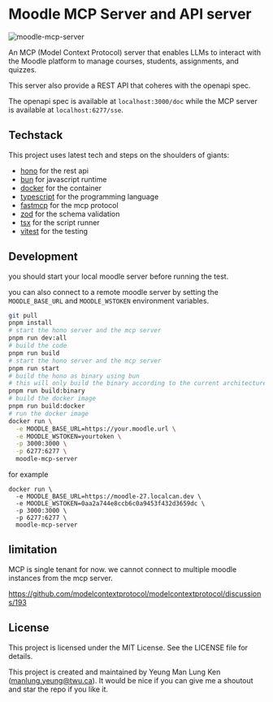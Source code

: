 # Moodle MCP Server and API server 

![moodle-mcp-server](https://app1.sharemyimage.com/2025/05/10/image.jpg)

An MCP (Model Context Protocol) server that enables LLMs to interact with the Moodle platform to manage courses, students, assignments, and quizzes.

This server also provide a REST API that coheres with the openapi spec. 

The openapi spec is available at `localhost:3000/doc` while the MCP server is available at `localhost:6277/sse`.

## Techstack 

This project uses latest tech and steps on the shoulders of giants:

- [hono](https://hono.dev/) for the rest api
- [bun](https://bun.sh/) for javascript runtime
- [docker](https://www.docker.com/) for the container
- [typescript](https://www.typescriptlang.org/) for the programming language
- [fastmcp](https://github.com/punkpeye/fastmcp) for the mcp protocol
- [zod](https://zod.dev/) for the schema validation
- [tsx](https://tsx.dev/) for the script runner
- [vitest](https://vitest.dev/) for the testing

## Development 

you should start your local moodle server before running the test. 

you can also connect to a remote moodle server by setting the `MOODLE_BASE_URL` and `MOODLE_WSTOKEN` environment variables. 

```bash 
git pull
pnpm install 
# start the hono server and the mcp server 
pnpm run dev:all
# build the code 
pnpm run build 
# start the hono server and the mcp server 
pnpm run start
# build the hono as binary using bun
# this will only build the binary according to the current architecture, if you want to build for other architectures, you need to modify the command
pnpm run build:binary
# build the docker image 
pnpm run build:docker
# run the docker image 
docker run \
  -e MOODLE_BASE_URL=https://your.moodle.url \
  -e MOODLE_WSTOKEN=yourtoken \
  -p 3000:3000 \
  -p 6277:6277 \
  moodle-mcp-server
```

for example

```
docker run \
  -e MOODLE_BASE_URL=https://moodle-27.localcan.dev \
  -e MOODLE_WSTOKEN=0aa2a744e8ccb6c0a9453f432d3659dc \
  -p 3000:3000 \
  -p 6277:6277 \
  moodle-mcp-server
```

## limitation 

MCP is single tenant for now. we cannot connect to multiple moodle instances from the mcp server. 

https://github.com/modelcontextprotocol/modelcontextprotocol/discussions/193 

## License 

This project is licensed under the MIT License. See the LICENSE file for details.

This project is created and maintained by Yeung Man Lung Ken (manlung.yeung@twu.ca). It would be nice if you can give me a shoutout and star the repo if you like it. 